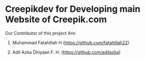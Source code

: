 # Creepikdev for Developing main Website of Creepik.com

Our Contributor of this project Are:

1. Muhammad Fatahillah H (https://github.com/fatahillah22)

2. Adil Azka Dhiyaan F. H. (https://github.com/adilazka)